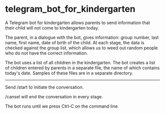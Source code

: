 # telegram_bot_for_kindergarten
A Telegram bot for kindergarten allows parents to send information that their child will not come to kindergarten today. 

The parent, in a dialogue with the bot, gives information: group number, last name, first name, date of birth of the child. At each stage, the data is checked against the group list, which allows us to weed out random people who do not have the correct information.

The bot uses a list of all children in the kindergarten.
The bot creates a list of children entered by parents in a separate file, the name of which contains today's date.
Samples of these files are in a separate directory.

________
Send /start to initiate the conversation. 

/cansel will end the conversation in every stage.

The bot runs until we press Ctrl-C on the command line.
